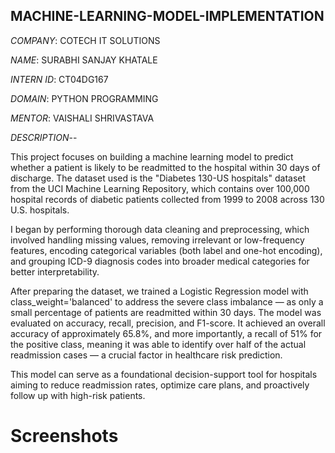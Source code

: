 ## MACHINE-LEARNING-MODEL-IMPLEMENTATION

*COMPANY*:  COTECH IT SOLUTIONS

*NAME*:  SURABHI SANJAY KHATALE

*INTERN ID*:  CT04DG167

*DOMAIN*:  PYTHON PROGRAMMING 

*MENTOR*:  VAISHALI SHRIVASTAVA

*DESCRIPTION*--

This project focuses on building a machine learning model to predict whether a patient is likely to be readmitted to the hospital within 30 days of discharge. The dataset used is the "Diabetes 130-US hospitals" dataset from the UCI Machine Learning Repository, which contains over 100,000 hospital records of diabetic patients collected from 1999 to 2008 across 130 U.S. hospitals.

I began by performing thorough data cleaning and preprocessing, which involved handling missing values, removing irrelevant or low-frequency features, encoding categorical variables (both label and one-hot encoding), and grouping ICD-9 diagnosis codes into broader medical categories for better interpretability.

After preparing the dataset, we trained a Logistic Regression model with class_weight='balanced' to address the severe class imbalance — as only a small percentage of patients are readmitted within 30 days. The model was evaluated on accuracy, recall, precision, and F1-score. It achieved an overall accuracy of approximately 65.8%, and more importantly, a recall of 51% for the positive class, meaning it was able to identify over half of the actual readmission cases — a crucial factor in healthcare risk prediction.

This model can serve as a foundational decision-support tool for hospitals aiming to reduce readmission rates, optimize care plans, and proactively follow up with high-risk patients.

# Screenshots
